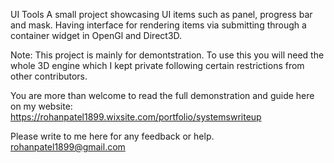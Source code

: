 UI Tools
A small project showcasing UI items such as panel, progress bar and mask. Having interface for rendering items via submitting through a container widget in OpenGl and Direct3D.

Note: This project is mainly for demontstration. To use this you will need the whole 3D engine which I kept private following certain restrictions from other contributors.

You are more than welcome to read the full demonstration and guide here on my website:
https://rohanpatel1899.wixsite.com/portfolio/systemswriteup

Please write to me here for any feedback or help.
rohanpatel1899@gmail.com
